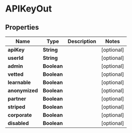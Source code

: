 
# APIKeyOut

## Properties
Name | Type | Description | Notes
------------ | ------------- | ------------- | -------------
**apiKey** | **String** |  |  [optional]
**userId** | **String** |  |  [optional]
**admin** | **Boolean** |  |  [optional]
**vetted** | **Boolean** |  |  [optional]
**learnable** | **Boolean** |  |  [optional]
**anonymized** | **Boolean** |  |  [optional]
**partner** | **Boolean** |  |  [optional]
**striped** | **Boolean** |  |  [optional]
**corporate** | **Boolean** |  |  [optional]
**disabled** | **Boolean** |  |  [optional]



